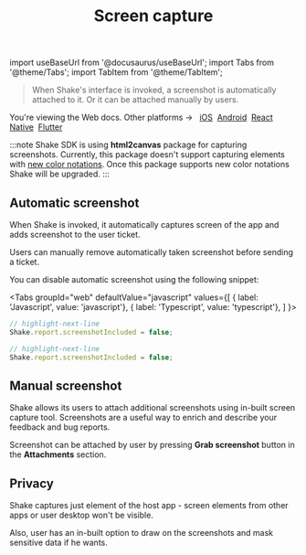﻿---
id: screen-capture
title: Screen capture
---
import useBaseUrl from '@docusaurus/useBaseUrl';
import Tabs from '@theme/Tabs';
import TabItem from '@theme/TabItem';

> When Shake's interface is invoked, a screenshot is automatically attached to it. Or it can be attached manually by users.

<p class="p2 mt-40">You're viewing the Web docs. Other platforms → &nbsp;
<a href="/docs/ios/configuration-and-data/auto-screenshot/">iOS</a>&nbsp; 
<a href="/docs/android/configuration-and-data/auto-screenshot/">Android</a>&nbsp;
<a href="/docs/react/configuration-and-data/auto-screenshot/">React Native</a>&nbsp;
<a href="/docs/flutter/configuration-and-data/auto-screenshot/">Flutter</a>&nbsp;  
</p>


:::note
Shake SDK is using **html2canvas** package for capturing screenshots. 
Currently, this package doesn't support capturing elements with [new color notations](https://developer.mozilla.org/en-US/blog/css-color-module-level-4/#new_functional_notation_for_colors).
Once this package supports new color notations Shake will be upgraded.
:::


## Automatic screenshot

When Shake is invoked, it automatically captures screen of the app and adds screenshot to the user ticket.

Users can manually remove automatically taken screenshot before sending a ticket.

You can disable automatic screenshot using the following snippet:

<Tabs
groupId="web"
defaultValue="javascript"
values={[
{ label: 'Javascript', value: 'javascript'},
{ label: 'Typescript', value: 'typescript'},
]
}>

<TabItem value="javascript">

```javascript title="index.js"
// highlight-next-line
Shake.report.screenshotIncluded = false;
```

</TabItem>

<TabItem value="typescript">

```typescript title="index.ts"
// highlight-next-line
Shake.report.screenshotIncluded = false;
```

</TabItem>
</Tabs>

## Manual screenshot

Shake allows its users to attach additional screenshots using in-built screen capture tool.
Screenshots are a useful way to enrich and describe your feedback and bug reports.

Screenshot can be attached by user by pressing **Grab screenshot** button in the **Attachments** section.

## Privacy

Shake captures just element of the host app - screen elements from other apps or user desktop won't be visible.

Also, user has an in-built option to draw on the screenshots and mask sensitive data if he wants.

